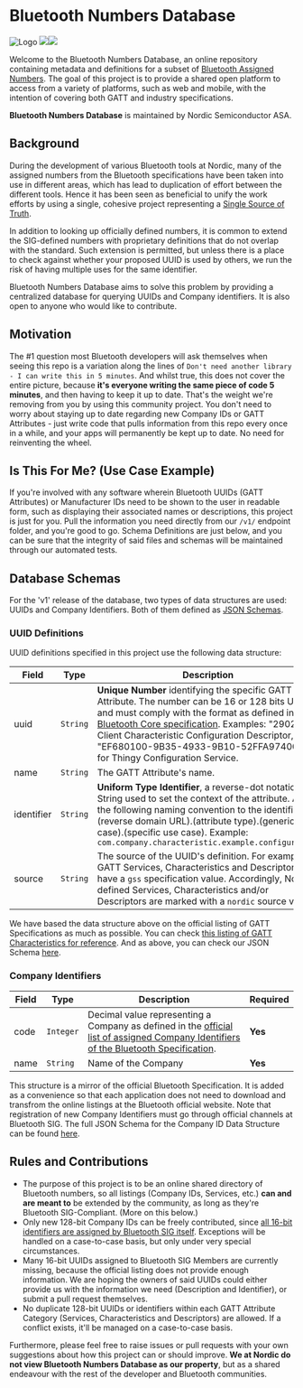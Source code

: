 # Bluetooth Numbers Database
![Logo](https://github.com/NordicSemiconductor/bluetooth-numbers-database/blob/master/header.png)
![](https://github.com/NordicSemiconductor/bluetooth-numbers-database/workflows/Verify%20JSON%20Schemas/badge.svg)![](https://github.com/NordicSemiconductor/bluetooth-numbers-database/workflows/Check%20No%20Duplicates/badge.svg)

Welcome to the Bluetooth Numbers Database, an online repository containing metadata and definitions for a subset of [Bluetooth Assigned Numbers](https://www.bluetooth.com/specifications/assigned-numbers/). The goal of this project is to provide a shared open platform to access from a variety of platforms, such as web and mobile, with the intention of covering both GATT and industry specifications.

**Bluetooth Numbers Database** is maintained by Nordic Semiconductor ASA.

## Background

During the development of various Bluetooth tools at Nordic, many of the assigned numbers from the Bluetooth specifications have been taken into use in different areas, which has lead to duplication of effort between the different tools. Hence it has been seen as beneficial to unify the work efforts by using a single, cohesive project representing a [Single Source of Truth](https://en.wikipedia.org/wiki/Single_source_of_truth).

In addition to looking up officially defined numbers, it is common to extend the SIG-defined numbers with proprietary definitions that do not overlap with the standard. Such extension is permitted, but unless there is a place to check against whether your proposed UUID is used by others, we run the risk of having multiple uses for the same identifier.

Bluetooth Numbers Database aims to solve this problem by providing a centralized database for querying UUIDs and Company identifiers. It is also open to anyone who would like to contribute.

## Motivation

The #1 question most Bluetooth developers will ask themselves when seeing this repo is a variation along the lines of `Don't need another library - I can write this in 5 minutes`. And whilst true, this does not cover the entire picture, because **it's everyone writing the same piece of code 5 minutes**, and then having to keep it up to date. That's the weight we're removing from you by using this community project. You don't need to worry about staying up to date regarding new Company IDs or GATT Attributes - just write code that pulls information from this repo every once in a while, and your apps will permanently be kept up to date. No need for reinventing the wheel.

## Is This For Me? (Use Case Example)

If you're involved with any software wherein Bluetooth UUIDs (GATT Attributes) or Manufacturer IDs need to be shown to the user in readable form, such as displaying their associated names or descriptions, this project is just for you. Pull the information you need directly from our `/v1/` endpoint folder, and you're good to go. Schema Definitions are just below, and you can be sure that the integrity of said files and schemas will be maintained through our automated tests.

## Database Schemas

For the 'v1' release of the database, two types of data structures are used: UUIDs and Company Identifiers. Both of them defined as [JSON Schemas](http://json-schema.org/learn/getting-started-step-by-step.html).

### UUID Definitions
UUID definitions specified in this project use the following data structure:

| Field | Type | Description | Required |
| ------|------|----------| --- |
| uuid | `String` | **Unique Number** identifying the specific GATT Attribute. The number can be 16 or 128 bits UUID, and must comply with the format as defined in the [Bluetooth Core specification](https://www.bluetooth.com/specifications/bluetooth-core-specification/). Examples: "2902" for Client Characteristic Configuration Descriptor, "EF680100-9B35-4933-9B10-52FFA9740042" for Thingy Configuration Service.  | **Yes** |
| name | `String` | The GATT Attribute's name. | **Yes** |
| identifier | `String` | **Uniform Type Identifier**, a reverse-dot notation String used to set the context of the attribute. Apply the following naming convention to the identifier: (reverse domain URL).(attribute type).(generic use case).(specific use case). Example: `com.company.characteristic.example.configuration` | **Yes** |
| source | `String` | The source of the UUID's definition. For example: all GATT Services, Characteristics and Descriptors have a `gss` specification value. Accordingly, Nordic-defined Services, Characteristics and/or Descriptors are marked with a `nordic` source value. | **Yes** |

We have based the data structure above on the official listing of GATT Specifications as much as possible. You can check  [this listing of GATT Characteristics for reference](https://www.bluetooth.com/specifications/gatt/characteristics/). And as above, you can check our JSON Schema [here](https://github.com/NordicSemiconductor/bluetooth-numbers-database/blob/master/v1/gatt_schema.json).

### Company Identifiers

| Field | Type | Description | Required |
| ------|------|----------| --- |
| code  | `Integer` | Decimal value representing a Company as defined in the [official list of assigned Company Identifiers of the Bluetooth Specification](https://www.bluetooth.com/specifications/assigned-numbers/company-identifiers/). | **Yes** |
| name | `String` | Name of the Company | **Yes** |

This structure is a mirror of the official Bluetooth Specification. It is added as a convenience so that each application does not need to download and transfrom the online listings at the Bluetooth official website. Note that registration of new Company Identifiers must go through official channels at Bluetooth SIG.
The full JSON Schema for the Company ID Data Structure can be found [here](https://github.com/NordicSemiconductor/bluetooth-numbers-database/blob/master/v1/company_schema.json).

## Rules and Contributions

* The purpose of this project is to be an online shared directory of Bluetooth numbers, so all listings (Company IDs, Services, etc.) **can and are meant to** be extended by the community, as long as they're Bluetooth SIG-Compliant. (More on this below.)
* Only new 128-bit Company IDs can be freely contributed, since [all 16-bit identifiers are assigned by Bluetooth SIG itself](https://www.bluetooth.com/specifications/assigned-numbers/16-bit-uuids-for-members/). Exceptions will be handled on a case-to-case basis, but only under very special circumstances.
* Many 16-bit UUIDs assigned to Bluetooth SIG Members are currently missing, because the official listing does not provide enough information. We are hoping the owners of said UUIDs could either provide us with the information we need (Description and Identifier), or submit a pull request themselves.
* No duplicate 128-bit UUIDs or identifiers within each GATT Attribute Category (Services, Characteristics and Descriptors) are allowed. If a conflict exists, it'll be managed on a case-to-case basis.

Furthermore, please feel free to raise issues or pull requests with your own suggestions about how this project can or should improve. **We at Nordic do not view Bluetooth Numbers Database as our property**, but as a shared endeavour with the rest of the developer and Bluetooth communities.
